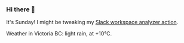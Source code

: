 ### Hi there :wave:

It's Sunday! I might be tweaking my [Slack workspace analyzer action](https://github.com/bewuethr/slack-analyzer).

Weather in Victoria BC: light rain, at +10°C.
